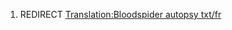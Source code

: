 1.  REDIRECT [Translation:Bloodspider autopsy
    txt/fr](Translation:Bloodspider_autopsy_txt/fr "wikilink")